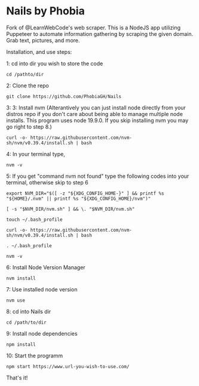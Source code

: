# Nails by Phobia
Fork of @LearnWebCode's web scraper. This is a NodeJS app utilizing Puppeteer to automate information gathering by scraping the given domain. Grab text, pictures, and more.

Installation, and use steps:

1: cd into dir you wish to store the code

    cd /pathto/dir

2: Clone the repo

    git clone https://github.com/PhobiaGH/Nails

3: 3: Install nvm (Alterantively you can just install node directly from your distros repo if you don't care about being able to manage multiple node installs. This program uses node 19.9.0. If you skip installing nvm you may go right to step 8.)

    curl -o- https://raw.githubusercontent.com/nvm-sh/nvm/v0.39.4/install.sh | bash

4: In your terminal type,

    nvm -v

5: If you get "command nvm not found" type the following codes into your terminal, otherwise skip to step 6

    export NVM_DIR="$([ -z "${XDG_CONFIG_HOME-}" ] && printf %s "${HOME}/.nvm" || printf %s "${XDG_CONFIG_HOME}/nvm")"
    
    [ -s "$NVM_DIR/nvm.sh" ] && \. "$NVM_DIR/nvm.sh"
    
    touch ~/.bash_profile
    
    curl -o- https://raw.githubusercontent.com/nvm-sh/nvm/v0.39.4/install.sh | bash
    
    . ~/.bash_profile

    nvm -v

6: Install Node Version Manager
    
    nvm install

7: Use installed node version
    
    nvm use

8: cd into Nails dir

    cd /path/to/dir

9: Install node dependencies
    
    npm install

10: Start the programm
    
    npm start https://www.url-you-wish-to-use.com/

That's it!

